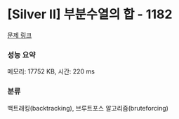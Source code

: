 # [Silver II] 부분수열의 합 - 1182 

[문제 링크](https://www.acmicpc.net/problem/1182) 

### 성능 요약

메모리: 17752 KB, 시간: 220 ms

### 분류

백트래킹(backtracking), 브루트포스 알고리즘(bruteforcing)


